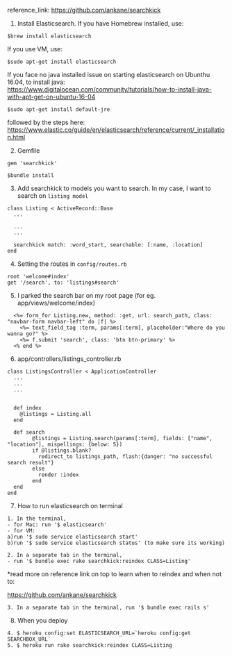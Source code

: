 reference_link: https://github.com/ankane/searchkick


1) Install Elasticsearch. 
If you have Homebrew installed, use:

```
$brew install elasticsearch
```
If you use VM, use:
```
$sudo apt-get install elasticsearch
```

If you face no java installed issue on starting elasticsearch on Ubunthu 16.04, to install java:
https://www.digitalocean.com/community/tutorials/how-to-install-java-with-apt-get-on-ubuntu-16-04
```
$sudo apt-get install default-jre
```
followed by the steps here:
https://www.elastic.co/guide/en/elasticsearch/reference/current/_installation.html


2) Gemfile

```
gem 'searchkick'

$bundle install

```

3) Add searchkick to models you want to search.
In my case, I want to search on `listing model`
```
class Listing < ActiveRecord::Base
  ...

  ...
  ...

  searchkick match: :word_start, searchable: [:name, :location]
end
```

4) Setting the routes in `config/routes.rb`

```
root 'welcome#index'
get '/search', to: 'listings#search'
```



5) I parked the search bar on my root page (for eg. app/views/welcome/index)
```
  <%= form_for Listing.new, method: :get, url: search_path, class: "navbar-form navbar-left" do |f| %>
    <%= text_field_tag :term, params[:term], placeholder:"Where do you wanna go?" %>
    <%= f.submit 'search', class: 'btn btn-primary' %>
  <% end %>
```

6) app/controllers/listings_controller.rb
```
class ListingsController < ApplicationController
  ...
  ...
  ...


  def index
    @listings = Listing.all
  end

  def search
        @listings = Listing.search(params[:term], fields: ["name", "location"], mispellings: {below: 5})
        if @listings.blank?
          redirect_to listings_path, flash:{danger: "no successful search result"}
        else
          render :index
        end
  end
end
```



7) How to run elasticsearch on terminal
```
1. In the terminal, 
- for Mac: run '$ elasticsearch'
- for VM: 
a)run '$ sudo service elasticsearch start'
b)run '$ sudo service elasticsearch status' (to make sure its working)

2. In a separate tab in the terminal, 
- run '$ bundle exec rake searchkick:reindex CLASS=Listing'
```
*read more on reference link on top to learn when to reindex and when not to:

https://github.com/ankane/searchkick

```
3. In a separate tab in the terminal, run '$ bundle exec rails s'
```

8) When you deploy
```
4. $ heroku config:set ELASTICSEARCH_URL=`heroku config:get SEARCHBOX_URL`
5. $ heroku run rake searchkick:reindex CLASS=Listing

```
